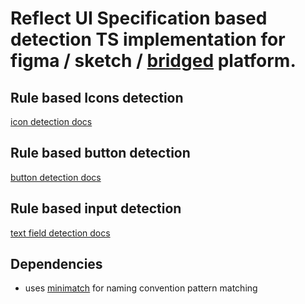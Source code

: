# Reflect UI Specification based detection TS implementation for figma / sketch / [bridged](https://bridged.xyz/downloads) platform.

## Rule based Icons detection
[icon detection docs](./docs/icon.md)

## Rule based button detection
[button detection docs](./docs/button.md)


## Rule based input detection
[text field detection docs](./docs/text-field.md)



## Dependencies
- uses [minimatch](https://github.com/isaacs/minimatch) for naming convention pattern matching
